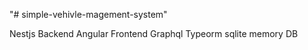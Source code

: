 "# simple-vehivle-magement-system"

Nestjs Backend
Angular Frontend
Graphql
Typeorm
sqlite memory DB
